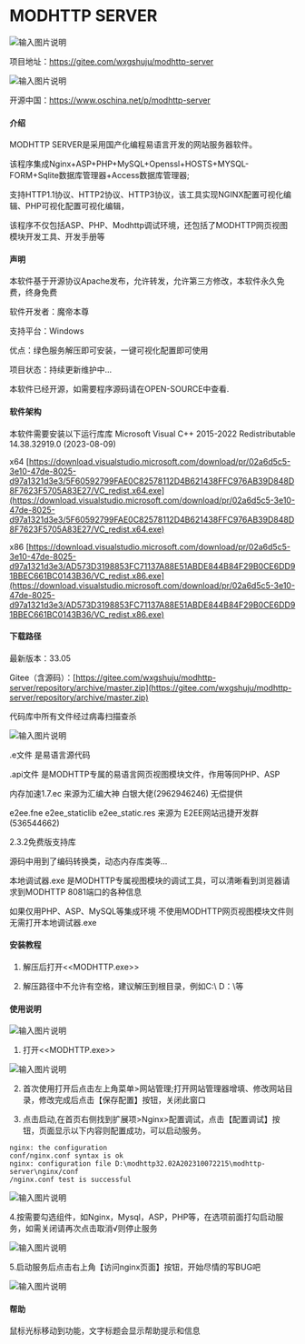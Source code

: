 # MODHTTP SERVER

![输入图片说明](fw.png)

项目地址：https://gitee.com/wxgshuju/modhttp-server

![输入图片说明](oschina.png)

开源中国：https://www.oschina.net/p/modhttp-server


#### 介绍
MODHTTP SERVER是采用国产化编程易语言开发的网站服务器软件。

该程序集成Nginx+ASP+PHP+MySQL+Openssl+HOSTS+MYSQL-FORM+Sqlite数据库管理器+Access数据库管理器;

支持HTTP1.1协议、HTTP2协议、HTTP3协议，该工具实现NGINX配置可视化编辑、PHP可视化配置可视化编辑，

该程序不仅包括ASP、PHP、Modhttp调试环境，还包括了MODHTTP网页视图模块开发工具、开发手册等


#### 声明

本软件基于开源协议Apache发布，允许转发，允许第三方修改，本软件永久免费，终身免费

软件开发者：魔帝本尊

支持平台：Windows

优点：绿色服务解压即可安装，一键可视化配置即可使用

项目状态：持续更新维护中...

本软件已经开源，如需要程序源码请在OPEN-SOURCE中查看.

#### 软件架构

本软件需要安装以下运行库库
Microsoft Visual C++ 2015-2022 Redistributable 14.38.32919.0 (2023-08-09)

x64 [https://download.visualstudio.microsoft.com/download/pr/02a6d5c5-3e10-47de-8025-d97a1321d3e3/5F60592799FAE0C82578112D4B621438FFC976AB39D848D8F7623F5705A83E27/VC_redist.x64.exe](https://download.visualstudio.microsoft.com/download/pr/02a6d5c5-3e10-47de-8025-d97a1321d3e3/5F60592799FAE0C82578112D4B621438FFC976AB39D848D8F7623F5705A83E27/VC_redist.x64.exe)

x86 [https://download.visualstudio.microsoft.com/download/pr/02a6d5c5-3e10-47de-8025-d97a1321d3e3/AD573D3198853FC71137A88E51ABDE844B84F29B0CE6DD91BBEC661BC0143B36/VC_redist.x86.exe](https://download.visualstudio.microsoft.com/download/pr/02a6d5c5-3e10-47de-8025-d97a1321d3e3/AD573D3198853FC71137A88E51ABDE844B84F29B0CE6DD91BBEC661BC0143B36/VC_redist.x86.exe)

#### 下载路径

最新版本：33.05

Gitee（含源码）：[https://gitee.com/wxgshuju/modhttp-server/repository/archive/master.zip](https://gitee.com/wxgshuju/modhttp-server/repository/archive/master.zip)

代码库中所有文件经过病毒扫描查杀

![输入图片说明](t0.png)


.e文件    是易语言源代码

.api文件  是MODHTTP专属的易语言网页视图模块文件，作用等同PHP、ASP

内存加速1.7.ec  来源为汇编大神 白银大佬(2962946246) 无偿提供


e2ee.fne e2ee_staticlib e2ee_static.res 来源为 E2EE网站迅捷开发群(536544662) 

2.3.2免费版支持库

源码中用到了编码转换类，动态内存库类等...


本地调试器.exe   是MODHTTP专属视图模块的调试工具，可以清晰看到浏览器请求到MODHTTP 8081端口的各种信息

如果仅用PHP、ASP、MySQL等集成环境 不使用MODHTTP网页视图模块文件则无需打开本地调试器.exe


#### 安装教程

1.  解压后打开<<MODHTTP.exe>>

2.  解压路径中不允许有空格，建议解压到根目录，例如C:\ D：\等

#### 使用说明

![输入图片说明](t1.png)

1.  打开<<MODHTTP.exe>>

![输入图片说明](t2.png)

2.  首次使用打开后点击左上角菜单>网站管理;打开网站管理器增填、修改网站目录，修改完成后点击【保存配置】按钮，关闭此窗口

3.  点击启动,在首页右侧找到扩展项>Nginx>配置调试，点击【配置调试】按钮，页面显示以下内容则配置成功，可以启动服务。

```
nginx: the configuration 
conf/nginx.conf syntax is ok
nginx: configuration file D:\modhttp32.02A202310072215\modhttp-server\nginx/conf
/nginx.conf test is successful
```
![输入图片说明](t3.png)

4.按需要勾选组件，如Nginx，Mysql，ASP，PHP等，在选项前面打勾启动服务，如需关闭请再次点击取消√则停止服务

![输入图片说明](t4.png)

5.启动服务后点击右上角【访问nginx页面】按钮，开始尽情的写BUG吧

![输入图片说明](t5.png)


#### 帮助

鼠标光标移动到功能，文字标题会显示帮助提示和信息
